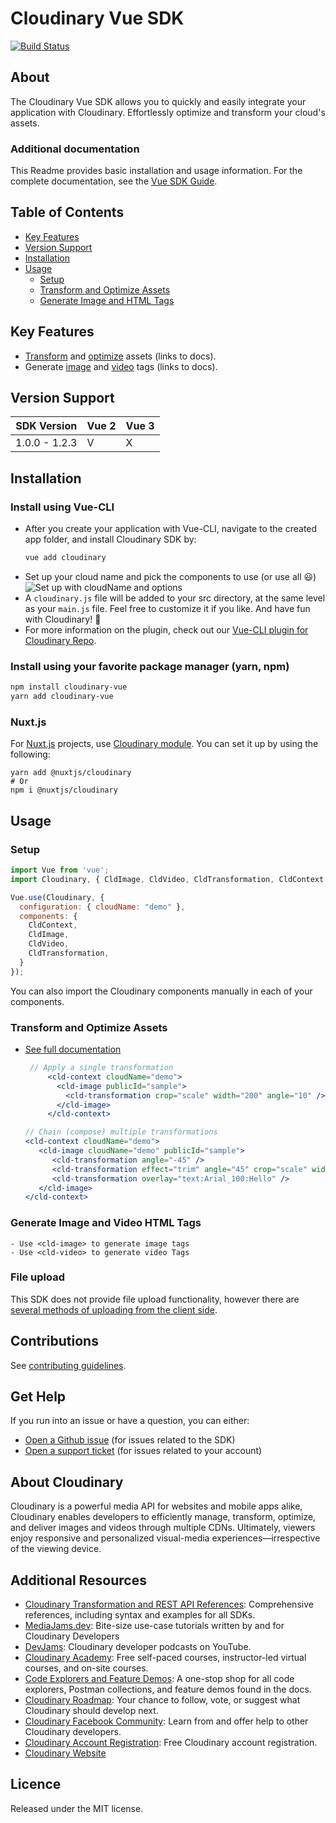 Cloudinary Vue SDK
=========================
[![Build Status](https://travis-ci.org/cloudinary/cloudinary-vue.svg?branch=master)](https://travis-ci.org/cloudinary/cloudinary-vue)
## About
The Cloudinary Vue SDK allows you to quickly and easily integrate your application with Cloudinary.
Effortlessly optimize and transform your cloud's assets.


### Additional documentation
This Readme provides basic installation and usage information.
For the complete documentation, see the [Vue SDK Guide](https://cloudinary.com/documentation/vue_integration).


## Table of Contents
- [Key Features](#key-features)
- [Version Support](#Version-Support)
- [Installation](#installation)
- [Usage](#usage)
    - [Setup](#Setup)
    - [Transform and Optimize Assets](#Transform-and-Optimize-Assets)
    - [Generate Image and HTML Tags](#Generate-Image-and-Video-HTML-Tags)

## Key Features
- [Transform](https://cloudinary.com/documentation/vue_video_manipulation#video_transformation_examples) and [optimize](https://cloudinary.com/documentation/vue_image_manipulation#image_optimizations) assets (links to docs).
- Generate [image](https://cloudinary.com/documentation/vue_image_manipulation#deliver_and_transform_images) and [video](https://cloudinary.com/documentation/vue_video_manipulation#cldvideo_component) tags (links to docs).


## Version Support
| SDK Version   | Vue 2    | Vue 3  |
|---------------|----------|--------|
| 1.0.0 - 1.2.3 | V        | X      |



## Installation
### Install using Vue-CLI
- After you create your application with Vue-CLI, navigate to the created app folder, and install Cloudinary SDK by:
    ```bash
    vue add cloudinary
    ```
- Set up your cloud name and pick the components to use (or use all 😃)
  ![Set up with cloudName and options](http://bit.ly/2WSKTf0)
- A `cloudinary.js` file will be added to your src directory, at the same level as your `main.js` file. Feel free to customize it if you like. And have fun with Cloudinary! 🤟
- For more information on the plugin, check out our [Vue-CLI plugin for Cloudinary Repo](https://github.com/cloudinary/vue-cli-plugin-cloudinary).

### Install using your favorite package manager (yarn, npm)
```bash
npm install cloudinary-vue
yarn add cloudinary-vue
```
### Nuxt.js
For [Nuxt.js](https://nuxtjs.org) projects, use [Cloudinary module](https://cloudinary.nuxtjs.org/). You can set it up by using the following:
```
yarn add @nuxtjs/cloudinary
# Or
npm i @nuxtjs/cloudinary
```

## Usage 
### Setup
```javascript
import Vue from 'vue';
import Cloudinary, { CldImage, CldVideo, CldTransformation, CldContext } from "cloudinary-vue";

Vue.use(Cloudinary, {
  configuration: { cloudName: "demo" },
  components: {
    CldContext,
    CldImage, 
    CldVideo, 
    CldTransformation,
  }
});
```
You can also import the Cloudinary components manually in each of your components.

### Transform and Optimize Assets 
- [See full documentation](https://cloudinary.com/documentation/vue_image_manipulation)
    
   ```jsx
    // Apply a single transformation
        <cld-context cloudName="demo">
          <cld-image publicId="sample">
            <cld-transformation crop="scale" width="200" angle="10" />
          </cld-image>
        </cld-context>
    ```

    ```jsx
    // Chain (compose) multiple transformations
    <cld-context cloudName="demo">
       <cld-image cloudName="demo" publicId="sample">
          <cld-transformation angle="-45" />
          <cld-transformation effect="trim" angle="45" crop="scale" width="600" />
          <cld-transformation overlay="text:Arial_100:Hello" />
       </cld-image>
  </cld-context>
    ```
### Generate Image and Video HTML Tags
    - Use <cld-image> to generate image tags
    - Use <cld-video> to generate video Tags

### File upload
  This SDK does not provide file upload functionality, however there are [several methods of uploading from the client side](https://cloudinary.com/documentation/vue_image_and_video_upload).


## Contributions
See [contributing guidelines](/CONTRIBUTING.md).


## Get Help
If you run into an issue or have a question, you can either:
- [Open a Github issue](https://github.com/CloudinaryLtd/cloudinary_vue/issues) (for issues related to the SDK)
- [Open a support ticket](https://cloudinary.com/contact) (for issues related to your account)


## About Cloudinary
Cloudinary is a powerful media API for websites and mobile apps alike, Cloudinary enables developers to efficiently manage, transform, optimize, and deliver images and videos through multiple CDNs. Ultimately, viewers enjoy responsive and personalized visual-media experiences—irrespective of the viewing device.


## Additional Resources
- [Cloudinary Transformation and REST API References](https://cloudinary.com/documentation/cloudinary_references): Comprehensive references, including syntax and examples for all SDKs.
- [MediaJams.dev](https://mediajams.dev/): Bite-size use-case tutorials written by and for Cloudinary Developers
- [DevJams](https://www.youtube.com/playlist?list=PL8dVGjLA2oMr09amgERARsZyrOz_sPvqw): Cloudinary developer podcasts on YouTube.
- [Cloudinary Academy](https://training.cloudinary.com/): Free self-paced courses, instructor-led virtual courses, and on-site courses.
- [Code Explorers and Feature Demos](https://cloudinary.com/documentation/code_explorers_demos_index): A one-stop shop for all code explorers, Postman collections, and feature demos found in the docs.
- [Cloudinary Roadmap](https://cloudinary.com/roadmap): Your chance to follow, vote, or suggest what Cloudinary should develop next.
- [Cloudinary Facebook Community](https://www.facebook.com/groups/CloudinaryCommunity): Learn from and offer help to other Cloudinary developers.
- [Cloudinary Account Registration](https://cloudinary.com/users/register/free): Free Cloudinary account registration.
- [Cloudinary Website](https://cloudinary.com)


## Licence
Released under the MIT license.
